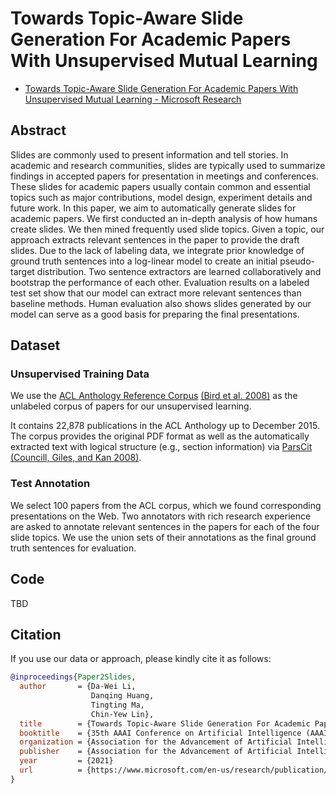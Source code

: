 # Towards Topic-Aware Slide Generation For Academic Papers With Unsupervised Mutual Learning

* [Towards Topic-Aware Slide Generation For Academic Papers With Unsupervised Mutual Learning - Microsoft Research](https://www.microsoft.com/en-us/research/publication/towards-topic-aware-slide-generation-for-academic-papers-with-unsupervised-mutual-learning/)

## Abstract

Slides are commonly used to present information and tell stories. In academic and research communities, slides are typically used to summarize findings in accepted papers for presentation in meetings and conferences. These slides for academic papers usually contain common and essential topics such as major contributions, model design, experiment details and future work. In this paper, we aim to automatically generate slides for academic papers. We first conducted an in-depth analysis of how humans create slides. We then mined frequently used slide topics. Given a topic, our approach extracts relevant sentences in the paper to provide the draft slides. Due to the lack of labeling data, we integrate prior knowledge of ground truth sentences into a log-linear model to create an initial pseudo-target distribution. Two sentence extractors are learned collaboratively and bootstrap the performance of each other. Evaluation results on a labeled test set show that our model can extract more relevant sentences than baseline methods. Human evaluation also shows slides generated by our model can serve as a good basis for preparing the final presentations.

## Dataset

### Unsupervised Training Data

We use the [ACL Anthology Reference Corpus](https://www.aclweb.org/anthology/) [(Bird et al. 2008)](https://www.aclweb.org/anthology/L08-1005/) as the unlabeled corpus of papers for our unsupervised learning.

It contains 22,878 publications in the ACL Anthology up to December 2015. The corpus provides the original PDF format as well as the automatically extracted text with logical structure (e.g., section information) via [ParsCit](https://wing.comp.nus.edu.sg/parsCit) [(Councill, Giles, and Kan 2008)](https://wing.comp.nus.edu.sg/wp-content/uploads/Publications/PDF/ParsCit-%20An%20open-source%20CRF%20reference%20string%20parsing%20package.pdf).

### Test Annotation

We select 100 papers from the ACL corpus, which we found corresponding presentations on the Web. Two annotators with rich research experience are asked to annotate relevant sentences in the papers for each of the four slide topics. We use the union sets of their annotations as the final ground truth sentences for evaluation.

## Code

TBD

## Citation

If you use our data or approach, please kindly cite it as follows:

```bibtex
@inproceedings{Paper2Slides,
  author       = {Da-Wei Li,
                  Danqing Huang, 
                  Tingting Ma, 
                  Chin-Yew Lin},
  title        = {Towards Topic-Aware Slide Generation For Academic Papers With Unsupervised Mutual Learning},
  booktitle    = {35th AAAI Conference on Artificial Intelligence (AAAI-21)},
  organization = {Association for the Advancement of Artificial Intelligence},
  publisher    = {Association for the Advancement of Artificial Intelligence},
  year         = {2021}
  url          = {https://www.microsoft.com/en-us/research/publication/towards-topic-aware-slide-generation-for-academic-papers-with-unsupervised-mutual-learning/},
}
```
